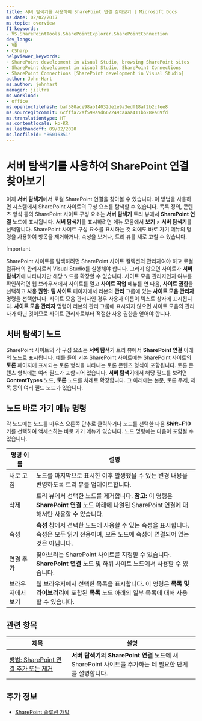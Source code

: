 ```yaml
---
title: 서버 탐색기를 사용하여 SharePoint 연결 찾아보기 | Microsoft Docs
ms.date: 02/02/2017
ms.topic: overview
f1_keywords:
- VS.SharePointTools.SharePointExplorer.SharePointConnection
dev_langs:
- VB
- CSharp
helpviewer_keywords:
- SharePoint development in Visual Studio, browsing SharePoint sites
- SharePoint development in Visual Studio, SharePoint Connections
- SharePoint Connections [SharePoint development in Visual Studio]
author: John-Hart
ms.author: johnhart
manager: jillfra
ms.workload:
- office
ms.openlocfilehash: baf580ace98ab14032de1e9a3edf18af2b2cfee8
ms.sourcegitcommit: 6cfffa72af599a9d667249caaaa411bb28ea69fd
ms.translationtype: HT
ms.contentlocale: ko-KR
ms.lasthandoff: 09/02/2020
ms.locfileid: "86016351"
---
```

# <a name="browse-sharepoint-connections-by-using-server-explorer"></a>서버 탐색기를 사용하여 SharePoint 연결 찾아보기
  이제 **서버 탐색기**에서 로컬 SharePoint 연결을 찾아볼 수 있습니다. 이 방법을 사용하면 시스템에서 SharePoint 사이트의 구성 요소를 탐색할 수 있습니다. 목록 정의, 콘텐츠 형식 등의 SharePoint 사이트 구성 요소는 **서버 탐색기** 트리 뷰에서 **SharePoint 연결** 노드에 표시됩니다. **서버 탐색기**를 표시하려면 메뉴 모음에서 **보기** > **서버 탐색기**를 선택합니다. SharePoint 사이트 구성 요소를 표시하는 것 외에도 바로 가기 메뉴의 명령을 사용하여 항목을 제거하거나, 속성을 보거나, 트리 뷰를 새로 고칠 수 있습니다.

> [!IMPORTANT]
> SharePoint 사이트를 탐색하려면 SharePoint 사이트 컬렉션의 관리자여야 하고 로컬 컴퓨터의 관리자로서 Visual Studio를 실행해야 합니다. 그러지 않으면 사이트가 **서버 탐색기**에 나타나지만 해당 노드를 확장할 수 없습니다. 사이트 모음 관리자인지 여부를 확인하려면 웹 브라우저에서 사이트를 열고 **사이트 작업** 메뉴를 연 다음, **사이트 권한**을 선택하고 **사용 권한: 팀 사이트** 페이지에서 리본의 **관리** 그룹에 있는 **사이트 모음 관리자** 명령을 선택합니다. 사이트 모음 관리자인 경우 사용자 이름이 텍스트 상자에 표시됩니다. **사이트 모음 관리자** 명령이 리본의 관리 그룹에 표시되지 않으면 사이트 모음의 관리자가 아닌 것이므로 사이트 관리자로부터 적절한 사용 권한을 얻어야 합니다.

## <a name="server-explorer-nodes"></a>서버 탐색기 노드
 SharePoint 사이트의 각 구성 요소는 **서버 탐색기** 트리 뷰에서 **SharePoint 연결** 아래의 노드로 표시됩니다. 예를 들어 기본 SharePoint 사이트에는 SharePoint 사이트의 **토론** 페이지에 표시되는 토론 형식을 나타내는 토론 콘텐츠 형식이 포함됩니다. 토론 콘텐츠 형식에는 여러 필드가 포함되어 있습니다. **서버 탐색기**에서 해당 필드를 보려면 **ContentTypes** 노드, **토론** 노드를 차례로 확장합니다. 그 아래에는 본문, 토론 주제, 제목 등의 여러 필드 노드가 있습니다.

## <a name="node-shortcut-menu-commands"></a>노드 바로 가기 메뉴 명령
 각 노드에는 노드를 마우스 오른쪽 단추로 클릭하거나 노드를 선택한 다음 **Shift**+**F10** 키를 선택하여 액세스하는 바로 가기 메뉴가 있습니다. 노드 명령에는 다음이 포함될 수 있습니다.

|명령 이름|설명|
|------------------|-----------------|
|새로 고침|노드를 마지막으로 표시한 이후 발생했을 수 있는 변경 내용을 반영하도록 트리 뷰를 업데이트합니다.|
|삭제|트리 뷰에서 선택한 노드를 제거합니다. **참고:**  이 명령은 **SharePoint 연결** 노드 아래에 나열된 SharePoint 연결에 대해서만 사용할 수 있습니다.|
|속성|**속성** 창에서 선택한 노드에 사용할 수 있는 속성을 표시합니다. 속성은 모두 읽기 전용이며, 모든 노드에 속성이 연결되어 있는 것은 아닙니다.|
|연결 추가|찾아보려는 SharePoint 사이트를 지정할 수 있습니다. **SharePoint 연결** 노드 및 하위 사이트 노드에서 사용할 수 있습니다.|
|브라우저에서 보기|웹 브라우저에서 선택한 목록을 표시합니다. 이 명령은 **목록 및 라이브러리**에 포함된 **목록** 노드 아래의 일부 목록에 대해 사용할 수 있습니다.|

## <a name="related-topics"></a>관련 항목

|제목|설명|
|-----------|-----------------|
|[방법: SharePoint 연결 추가 또는 제거](../sharepoint/how-to-add-or-remove-sharepoint-connections.md)|**서버 탐색기**의 **SharePoint 연결** 노드에 새 SharePoint 사이트를 추가하는 데 필요한 단계를 설명합니다.|

## <a name="see-also"></a>추가 정보
- [SharePoint 솔루션 개발](../sharepoint/developing-sharepoint-solutions.md)
